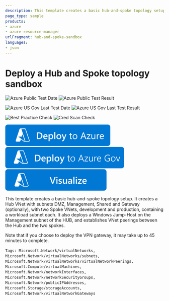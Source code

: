 ```yaml
---
description: This template creates a basic hub-and-spoke topology setup. It creates a Hub VNet with subnets DMZ, Management, Shared and Gateway (optionally), with two Spoke VNets (development and production) containing a workload subnet each. It also deploys a Windows Jump-Host on the Management subnet of the HUB, and establishes VNet peerings between the Hub and the two spokes.
page_type: sample
products:
- azure
- azure-resource-manager
urlFragment: hub-and-spoke-sandbox
languages:
- json
---
```

# Deploy a Hub and Spoke topology sandbox

![Azure Public Test Date](https://azurequickstartsservice.blob.core.windows.net/badges/demos/hub-and-spoke-sandbox/PublicLastTestDate.svg)
![Azure Public Test Result](https://azurequickstartsservice.blob.core.windows.net/badges/demos/hub-and-spoke-sandbox/PublicDeployment.svg)

![Azure US Gov Last Test Date](https://azurequickstartsservice.blob.core.windows.net/badges/demos/hub-and-spoke-sandbox/FairfaxLastTestDate.svg)
![Azure US Gov Last Test Result](https://azurequickstartsservice.blob.core.windows.net/badges/demos/hub-and-spoke-sandbox/FairfaxDeployment.svg)

![Best Practice Check](https://azurequickstartsservice.blob.core.windows.net/badges/demos/hub-and-spoke-sandbox/BestPracticeResult.svg)
![Cred Scan Check](https://azurequickstartsservice.blob.core.windows.net/badges/demos/hub-and-spoke-sandbox/CredScanResult.svg)

[![Deploy To Azure](https://raw.githubusercontent.com/Azure/azure-quickstart-templates/master/1-CONTRIBUTION-GUIDE/images/deploytoazure.svg?sanitize=true)](https://portal.azure.com/#create/Microsoft.Template/uri/https%3A%2F%2Fraw.githubusercontent.com%2FAzure%2Fazure-quickstart-templates%2Fmaster%2Fdemos%2Fhub-and-spoke-sandbox%2Fazuredeploy.json)
[![Deploy To Azure US Gov](https://raw.githubusercontent.com/Azure/azure-quickstart-templates/master/1-CONTRIBUTION-GUIDE/images/deploytoazuregov.svg?sanitize=true)](https://portal.azure.us/#create/Microsoft.Template/uri/https%3A%2F%2Fraw.githubusercontent.com%2FAzure%2Fazure-quickstart-templates%2Fmaster%2Fdemos%2Fhub-and-spoke-sandbox%2Fazuredeploy.json)
[![Visualize](https://raw.githubusercontent.com/Azure/azure-quickstart-templates/master/1-CONTRIBUTION-GUIDE/images/visualizebutton.svg?sanitize=true)](http://armviz.io/#/?load=https%3A%2F%2Fraw.githubusercontent.com%2FAzure%2Fazure-quickstart-templates%2Fmaster%2Fdemos%2Fhub-and-spoke-sandbox%2Fazuredeploy.json)

This template creates a basic hub-and-spoke topology setup. It creates a Hub VNet with subnets DMZ, Management, Shared and Gateway (optionally), with two Spoke VNets, development and production, containing a workload subnet each. It also deploys a Windows Jump-Host on the Management subnet of the HUB, and establishes VNet peerings between the Hub and the two spokes.

Note that if you choose to deploy the VPN gateway, it may take up to 45 minutes to complete.

`Tags: Microsoft.Network/virtualNetworks, Microsoft.Network/virtualNetworks/subnets, Microsoft.Network/virtualNetworks/virtualNetworkPeerings, Microsoft.Compute/virtualMachines, Microsoft.Network/networkInterfaces, Microsoft.Network/networkSecurityGroups, Microsoft.Network/publicIPAddresses, Microsoft.Storage/storageAccounts, Microsoft.Network/virtualNetworkGateways`
